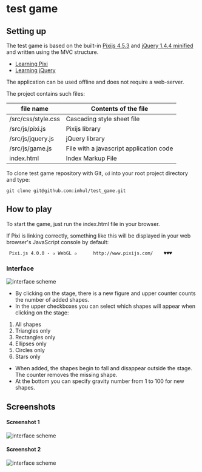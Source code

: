 # test game

Setting up
----------

The test game is based on the built-in [Pixijs 4.5.3](http://www.pixijs.com/) and [jQuery 1.4.4 minified](https://blog.jquery.com/2010/11/11/jquery-1-4-4-release-notes/) and written using the MVC structure.

* [Learning Pixi](https://github.com/kittykatattack/learningPixi/blob/master/README.md#learning-pixi)
* [Learning jQuery](http://api.jquery.com/category/version/1.4.4/)

The application can be used offline and does not require a web-server.

The project contains such files:

file name                | Contents of the file
-------------------------|----------------------
/src/css/style.css    	 | Cascading style sheet file
/src/js/pixi.js  	       | Pixijs library
/src/js/jquery.js 	     | jQuery library
/src/js/game.js	 	       | File with a javascript application code
index.html      	       | Index Markup File

To clone test game repository with Git,  `cd`
into your root project directory and type:
```
git clone git@github.com:imhul/test_game.git
```

How to play
----------

To start the game, just run the index.html file in your browser.

If Pixi is linking correctly, something like this will be displayed in your web browser's JavaScript console by default:
```
 Pixi.js 4.0.0 - ✰ WebGL ✰      http://www.pixijs.com/    ♥♥♥ 
``` 
### Interface

![interface scheme](https://raw.githubusercontent.com/imhul/test_game/master/scheme.jpg)

* By clicking on the stage, there is a new figure and upper counter counts the number of added shapes.
* In the upper checkboxes you can select which shapes will appear when clicking on the stage:
 1. All shapes
 2. Triangles only
 3. Rectangles only
 4. Ellipses only
 5. Circles only
 6. Stars only
* When added, the shapes begin to fall and disappear outside the stage. The counter removes the missing shape.
* At the bottom you can specify gravity number from 1 to 100 for new shapes.

Screenshots
----------

#### Screenshot 1
![interface scheme](https://raw.githubusercontent.com/imhul/test_game/master/screen_01.jpg)
#### Screenshot 2
![interface scheme](https://raw.githubusercontent.com/imhul/test_game/master/screen_02.jpg)
